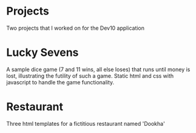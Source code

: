 # Projects
Two projects that I worked on for the Dev10 application

# Lucky Sevens
A sample dice game (7 and 11 wins, all else loses) that runs until money is lost, illustrating the futility of such a game. 
Static html and css with javascript to handle the game functionality. 

# Restaurant
Three html templates for a fictitious restaurant named 'Dookha' 
